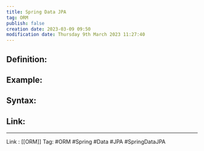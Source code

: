 ```yaml
---
title: Spring Data JPA
tag: ORM
publish: false
creation date: 2023-03-09 09:50
modification date: Thursday 9th March 2023 11:27:40
---
```


## Definition:
## Example:
## Syntax:
## Link:
---
Link : [[ORM]]
Tag: #ORM #Spring #Data #JPA #SpringDataJPA